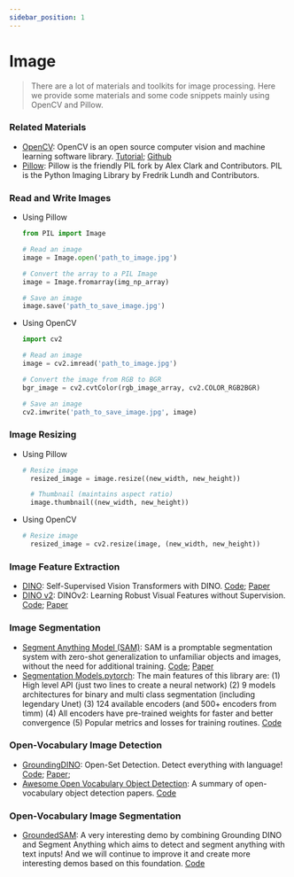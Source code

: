 ```yaml
---
sidebar_position: 1
---
```



# Image
> There are a lot of materials and toolkits for image processing. Here we provide some materials and some code snippets mainly using OpenCV and Pillow.

### Related Materials
- [OpenCV](https://opencv.org/): OpenCV is an open source computer vision and machine learning software library. [Tutorial](https://docs.opencv.org/4.x/d9/df8/tutorial_root.html); [Github](https://github.com/opencv/opencv)
- [Pillow](https://pillow.readthedocs.io/en/stable/): Pillow is the friendly PIL fork by Alex Clark and Contributors. PIL is the Python Imaging Library by Fredrik Lundh and Contributors.

### Read and Write Images
- Using Pillow
  ```python
  from PIL import Image

  # Read an image
  image = Image.open('path_to_image.jpg')

  # Convert the array to a PIL Image
  image = Image.fromarray(img_np_array)

  # Save an image
  image.save('path_to_save_image.jpg')
  ```
- Using OpenCV
  ```python
  import cv2

  # Read an image
  image = cv2.imread('path_to_image.jpg')

  # Convert the image from RGB to BGR
  bgr_image = cv2.cvtColor(rgb_image_array, cv2.COLOR_RGB2BGR)

  # Save an image
  cv2.imwrite('path_to_save_image.jpg', image)
  ```

### Image Resizing
- Using Pillow
  ```python
  # Resize image
    resized_image = image.resize((new_width, new_height))

    # Thumbnail (maintains aspect ratio)
    image.thumbnail((new_width, new_height))
  ```
- Using OpenCV
  ```python
  # Resize image
    resized_image = cv2.resize(image, (new_width, new_height))
  ```

### Image Feature Extraction
- [DINO](https://github.com/facebookresearch/dino): Self-Supervised Vision Transformers with DINO. [Code](https://github.com/facebookresearch/dino); [Paper](https://arxiv.org/abs/2104.14294)
- [DINO v2](https://dinov2.metademolab.com/): DINOv2: Learning Robust Visual Features without Supervision. [Code](https://github.com/facebookresearch/dinov2); [Paper](https://arxiv.org/abs/2304.07193)

### Image Segmentation
- [Segment Anything Model (SAM)](https://segment-anything.com/): SAM is a promptable segmentation system with zero-shot generalization to unfamiliar objects and images, without the need for additional training. [Code](https://github.com/facebookresearch/segment-anything); [Paper](https://arxiv.org/abs/2304.02643)
- [Segmentation Models.pytorch](https://github.com/qubvel/segmentation_models.pytorch): The main features of this library are: (1) High level API (just two lines to create a neural network) (2) 9 models architectures for binary and multi class segmentation (including legendary Unet) (3) 124 available encoders (and 500+ encoders from timm) (4) All encoders have pre-trained weights for faster and better convergence (5) Popular metrics and losses for training routines. [Code](https://github.com/qubvel/segmentation_models.pytorch)

### Open-Vocabulary Image Detection
- [GroundingDINO](https://github.com/IDEA-Research/GroundingDINO): Open-Set Detection. Detect everything with language! [Code](https://github.com/IDEA-Research/GroundingDINO); [Paper](https://arxiv.org/abs/2303.05499);
- [Awesome Open Vocabulary Object Detection](https://github.com/witnessai/Awesome-Open-Vocabulary-Object-Detection): A summary of open-vocabulary object detection papers. [Code](https://github.com/witnessai/Awesome-Open-Vocabulary-Object-Detection)

### Open-Vocabulary Image Segmentation
- [GroundedSAM](https://github.com/IDEA-Research/Grounded-Segment-Anything):  A very interesting demo by combining Grounding DINO and Segment Anything which aims to detect and segment anything with text inputs! And we will continue to improve it and create more interesting demos based on this foundation.
[Code](https://github.com/IDEA-Research/Grounded-Segment-Anything)